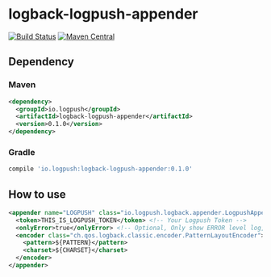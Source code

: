 # logback-logpush-appender

[![Build Status](https://travis-ci.org/logpush/logback-logpush-appender.svg?branch=master)](https://travis-ci.org/logpush/logback-logpush-appender) [![Maven Central](https://maven-badges.herokuapp.com/maven-central/io.logpush/logback-logpush-appender/badge.svg)](https://maven-badges.herokuapp.com/maven-central/io.logpush/logback-logpush-appender)

## Dependency

### Maven

```xml
<dependency>
  <groupId>io.logpush</groupId>
  <artifactId>logback-logpush-appender</artifactId>
  <version>0.1.0</version>
</dependency>
```

### Gradle

```groovy
compile 'io.logpush:logback-logpush-appender:0.1.0'
```

## How to use

```xml
<appender name="LOGPUSH" class="io.logpush.logback.appender.LogpushAppender">
  <token>THIS_IS_LOGPUSH_TOKEN</token> <!-- Your Logpush Token -->
  <onlyError>true</onlyError> <!-- Optional, Only show ERROR level log, default value is true -->
  <encoder class="ch.qos.logback.classic.encoder.PatternLayoutEncoder">
    <pattern>${PATTERN}</pattern>
    <charset>${CHARSET}</charset>
  </encoder>
</appender>
```
